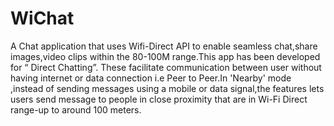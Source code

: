 # WiChat
A Chat application that uses Wifi-Direct API to enable seamless chat,share images,video clips within the 80-100M range.This app has been developed for “ Direct Chatting”. These facilitate communication between user without having internet or data connection i.e Peer to Peer.In 'Nearby' mode ,instead of sending messages using a mobile or data signal,the features lets users send message to people in close proximity that are in Wi-Fi Direct range-up to around 100 meters.

